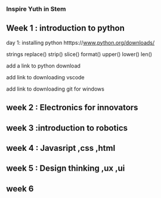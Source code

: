 ### Inspire Yuth in Stem


## Week 1 : introduction to python
day 1: installing python
 htttps://www.python.org/downloads/

   strings
         replace()
         strip()
         slice()
         format()
         upper()
         lower()
         len()

add a link to python download

add link to downloading vscode 

add link to downloading git for windows
## week 2 : Electronics for innovators

## week 3  :introduction to robotics

## week 4 : Javasript ,css ,html

## week 5 : Design thinking ,ux ,ui

## week 6
